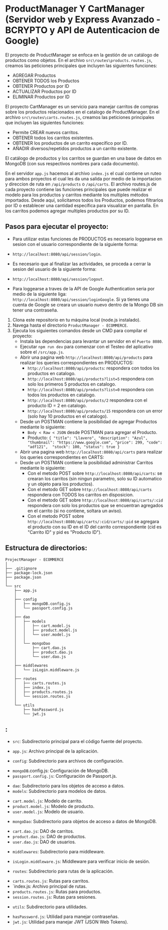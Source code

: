 # ProductManager Y CartManager (Servidor web y Express Avanzado - BCRYPTO y API de Autenticacion de Google)

El proyecto de ProductManager se enfoca en la gestión de un catálogo de productos como objetos.
En el archivo `src\routes\products.routes.js`, creamos las peticiones principales que incluyen las siguientes funciones:
  - AGREGAR Productos
  - OBTENER TODOS los Productos
  - OBTENER Productos por ID
  - ACTUALIZAR Productos por ID
  - ELIMINAR Productos por ID

El proyecto CartManager es un servicio para manejar carritos de compras sobre los productos relacionados en el catalogo de ProductManager.
En el archivo `src\routes\carts.routes.js`, creamos las peticiones principales que incluyen las siguientes funciones:
  - Permite CREAR nuevos carritos.
  - OBTENER todos los carritos existentes.
  - OBTENER los productos de un carrito específico por ID.
  - AÑADIR diversos/repetidos productos a un carrito existente.

El catálogo de productos y los carritos se guardan en una base de datos en MongoDB (con sus respectivos nombres para cada documento).

En el servidor `app.js` hacemos al archivo `index.js` el cual contiene un ruteo para ambos proyectos el cual les da una salida por medio de la importacion y direccion de ruta en `/api/products` o `/api/carts`.
El archivo routes.js de cada proyecto contiene las funciones principales que puede realizar el modelo para los productos y carritos mediante los multiples métodos importados. Desde aquí, solicitamos todos los Productos, podemos filtrarlos por ID o establecer una cantidad específica para visualizar en pantalla. En los carritos podemos agregar multiples productos por su ID.

## Pasos para ejecutar el proyecto:
- Para utilizar estas funciones de PRODUCTOS es necesario loggearse en sesion con el usuario correspondiente de la siguiente forma:
* `http://localhost:8080/api/session/login`.
- Es necesario que al finalizar las actividades, se proceda a cerrar la sesion del usuario de la siguiente forma:
* `http://localhost:8080/api/session/logout`.

* Para loggearse a traves de la API de Google Authentication seria por medio de la siguiente liga: `http://localhost:8080/api/session/loginGoogle`. Si ya tienes una cuenta de Google se creara un usuario nuevo dentro de la Mongo DB sin tener una contraseña.

1. Clona este repositorio en tu máquina local (node.js instalado).
2. Navega hasta el directorio `ProductManager - ECOMMERCE`.
3. Ejecuta los siguientes comandos desde un CMD para compilar el proyecto:
    - Instala las dependencias para levantar un servidor en el `Puerto 8080`.
    - Ejecutar `npm run dev` para comenzar con el Testeo del aplicativo sobre el `/src/app.js`.
    - Abrir una pagina web `http://localhost:8080/api/products` para realizar los queries correspondientes en PRODUCTOS:
      * `http://localhost:8080/api/products`: respondera con todos los productos en catalogo.
      * `http://localhost:8080/api/products?list=5` respondera con solo los primeros 5 productos en catalogo.
      * `http://localhost:8080/api/products?list=0` respondera con todos los productos en catalogo.
      * `http://localhost:8080/api/products/2` respondera con el producto ID = 2 en catalogo.
      * `http://localhost:8080/api/products/15` respondera con un error (solo hay 10 productos en el catalogo).
    - Desde un POSTMAN contiene la posibilidad de agregar Productos mediante lo siguiente:
      * `Body < Raw < JSON` desde POSTMAN para agregar el Producto.
      * Producto: `{
         "title": "Llavero",
         "description": "Azul",
         "thumbnail": "https://www.google.com",
         "price": 299,
         "code": "adf121", 
         "stock": 100,
         "status": true
        }`
    - Abrir una pagina web `http://localhost:8080/api/carts` para realizar los queries correspondientes en CARTS:
    - Desde un POSTMAN contiene la posibilidad administrar Carritos mediante lo siguiente:
      * Con el metodo POST sobre `http://localhost:8080/api/carts`: se crearan los carritos (sin ningun parametro, solo su ID automatico y un objeto para los productos).
      * Con el metodo GET sobre `http://localhost:8080/api/carts` respondera con TODOS los carritos en disposicion.
      * Con el metodo GET sobre `http://localhost:8080/api/carts/:cid` respondera con solo los productos que se encuentran agregados en el carrito (si no contiene, soltara un aviso).
      * Con el metodo POST sobre `http://localhost:8080/api/carts/:cid/carts/:pid` se agregara el producto con su ID en el ID del carrito correspondiente (cid es "Carrito ID" y pid es "Producto ID").
      
## Estructura de directorios:
```
ProjectManager - ECOMMERCE
│
├── .gitignore
├── package-lock.json
├── package.json
│
└── src
    ├── app.js
    │
    ├── config
    │   ├── mongoDB.config.js
    │   └── passport.config.js
    │
    ├── dao
    │   ├── models
    │   │   ├── cart.model.js
    │   │   ├── product.model.js
    │   │   └── user.model.js
    │   │
    │   └── mongoDao
    │       ├── cart.dao.js
    │       ├── product.dao.js
    │       └── user.dao.js
    │
    ├── middlewares
    │   └── isLogin.middleware.js
    │
    ├── routes
    │   ├── carts.routes.js
    │   ├── index.js
    │   ├── products.routes.js
    │   └── session.routes.js
    │
    └── utils
        ├── hasPassword.js
        └── jwt.js

```
## :
- `src`: Subdirectorio principal para el código fuente del proyecto.
* `app.js`: Archivo principal de la aplicación.

- `config`: Subdirectorio para archivos de configuración.
* `mongoDB`.config.js: Configuración de MongoDB.
* `passport.config.js`: Configuración de Passport.js.

- `dao`: Subdirectorio para los objetos de acceso a datos.
- `models`: Subdirectorio para modelos de datos.
* `cart.model.js`: Modelo de carrito.
* `product.model.js`: Modelo de producto.
* `user.model.js`: Modelo de usuario.

- `mongoDao`: Subdirectorio para objetos de acceso a datos de MongoDB.
* `cart.dao.js`: DAO de carritos.
* `product.dao.js`: DAO de productos.
* `user.dao.js`: DAO de usuarios.

- `middlewares`: Subdirectorio para middleware.
* `isLogin.middleware.js`: Middleware para verificar inicio de sesión.

- `routes`: Subdirectorio para rutas de la aplicación.
* `carts.routes.js`: Rutas para carritos.
* `index.js: Archivo principal de rutas.
* `products.routes.js`: Rutas para productos.
* `session.routes.js`: Rutas para sesiones.

- `utils`: Subdirectorio para utilidades.
* `hasPassword.js`: Utilidad para manejar contraseñas.
* `jwt.js`: Utilidad para manejar JWT (JSON Web Tokens).
